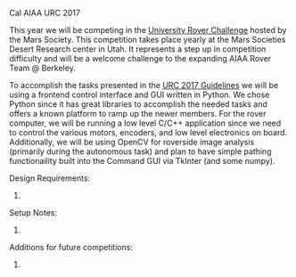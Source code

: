 Cal AIAA URC 2017

This year we will be competing in the [University Rover Challenge](http://urc.marssociety.org/) hosted by the Mars Society. This competition takes place yearly at the Mars Societies Desert Research center in Utah. It represents a step up in competition difficulty and will be a welcome challenge to the expanding AIAA Rover Team @ Berkeley.

To accomplish the tasks presented in the [URC 2017 Guidelines](http://urc.marssociety.org/files/University%20Rover%20Challenge%20Rules%202017.pdf) we will be using a frontend control interface and GUI written in Python. We chose Python since it has great libraries to accomplish the needed tasks and offers a known platform to ramp up the newer members. For the rover computer, we will be running a low level C/C++ application since we need to control the various motors, encoders, and low level electronics on board. Additionally, we will be using OpenCV for roverside image analysis (primarily during the autonomous task) and plan to have simple pathing functionaility built into the Command GUI via TkInter (and some numpy).

Design Requirements:

1. 

Setup Notes:

1. 

Additions for future competitions:

1. 
